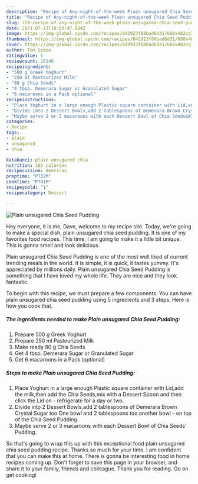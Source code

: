 ```yaml
---
description: "Recipe of Any-night-of-the-week Plain unsugared Chia Seed Pudding"
title: "Recipe of Any-night-of-the-week Plain unsugared Chia Seed Pudding"
slug: 729-recipe-of-any-night-of-the-week-plain-unsugared-chia-seed-pudding
date: 2021-07-13T18:03:47.684Z
image: https://img-global.cpcdn.com/recipes/842923f88bad6d31/680x482cq70/plain-unsugared-chia-seed-pudding-recipe-main-photo.jpg
thumbnail: https://img-global.cpcdn.com/recipes/842923f88bad6d31/680x482cq70/plain-unsugared-chia-seed-pudding-recipe-main-photo.jpg
cover: https://img-global.cpcdn.com/recipes/842923f88bad6d31/680x482cq70/plain-unsugared-chia-seed-pudding-recipe-main-photo.jpg
author: Tom Simon
ratingvalue: 5
reviewcount: 15146
recipeingredient:
- "500 g Greek Yoghurt"
- "250 ml Pasteurized Milk"
- "80 g Chia Seeds"
- "4 tbsp. Demerara Sugar or Granulated Sugar"
- "6 macaroons in a Pack optional"
recipeinstructions:
- "Place Yoghurt in a large enough Plastic square container with Lid,add the milk,then add the Chia Seeds,mix with a Dessert Spoon and then click the Lid on - refrigerate for a day or two."
- "Divide into 2 Dessert Bowls,add 2 tablespoons of Demerara Brown Crystal Sugar too One bowl and 2 tablespoons too another bowl - on top of the Chia Seed Pudding."
- "Maybe serve 2 or 3 macaroons with each Dessert Bowl of Chia Seeds&#39; Pudding."
categories:
- Recipe
tags:
- plain
- unsugared
- chia

katakunci: plain unsugared chia 
nutrition: 162 calories
recipecuisine: American
preptime: "PT32M"
cooktime: "PT41M"
recipeyield: "1"
recipecategory: Dessert

---
```



![Plain unsugared Chia Seed Pudding](https://img-global.cpcdn.com/recipes/842923f88bad6d31/680x482cq70/plain-unsugared-chia-seed-pudding-recipe-main-photo.jpg)

Hey everyone, it is me, Dave, welcome to my recipe site. Today, we're going to make a special dish, plain unsugared chia seed pudding. It is one of my favorites food recipes. This time, I am going to make it a little bit unique. This is gonna smell and look delicious.

Plain unsugared Chia Seed Pudding is one of the most well liked of current trending meals in the world. It is simple, it is quick, it tastes yummy. It's appreciated by millions daily. Plain unsugared Chia Seed Pudding is something that I have loved my whole life. They are nice and they look fantastic.




To begin with this recipe, we must prepare a few components. You can have plain unsugared chia seed pudding using 5 ingredients and 3 steps. Here is how you cook that.

<!--inarticleads1-->

##### The ingredients needed to make Plain unsugared Chia Seed Pudding:

1. Prepare 500 g Greek Yoghurt
1. Prepare 250 ml Pasteurized Milk
1. Make ready 80 g Chia Seeds
1. Get 4 tbsp. Demerara Sugar or Granulated Sugar
1. Get 6 macaroons in a Pack (optional)




<!--inarticleads2-->

##### Steps to make Plain unsugared Chia Seed Pudding:

1. Place Yoghurt in a large enough Plastic square container with Lid,add the milk,then add the Chia Seeds,mix with a Dessert Spoon and then click the Lid on - refrigerate for a day or two.
1. Divide into 2 Dessert Bowls,add 2 tablespoons of Demerara Brown Crystal Sugar too One bowl and 2 tablespoons too another bowl - on top of the Chia Seed Pudding.
1. Maybe serve 2 or 3 macaroons with each Dessert Bowl of Chia Seeds&#39; Pudding.




So that's going to wrap this up with this exceptional food plain unsugared chia seed pudding recipe. Thanks so much for your time. I am confident that you can make this at home. There is gonna be interesting food in home recipes coming up. Don't forget to save this page in your browser, and share it to your family, friends and colleague. Thank you for reading. Go on get cooking!
